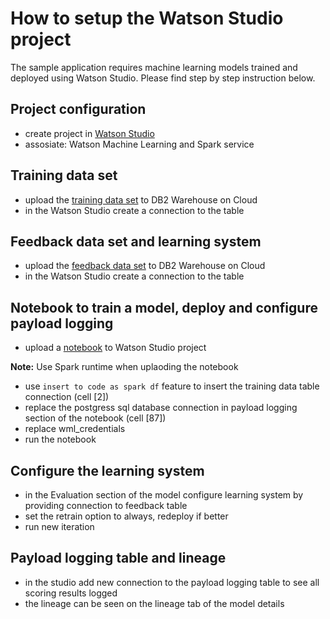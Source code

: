 # How to setup the Watson Studio project
The sample application requires machine learning models trained and deployed using Watson Studio. 
Please find step by step instruction below.

## Project configuration
- create project in [Watson Studio](dataplatform.cloud.ibm.com)
- assosiate: Watson Machine Learning and Spark service

## Training data set
- upload the [training data set](https://raw.githubusercontent.com/pmservice/wml-sample-models/master/spark/cars-4-you/data/car_rental_training_data.csv) to DB2 Warehouse on Cloud
- in the Watson Studio create a connection to the table 

## Feedback data set and learning system
- upload the [feedback data set](https://raw.githubusercontent.com/pmservice/wml-sample-models/master/spark/cars-4-you/data/car_rental_feedback_data.csv) to DB2 Warehouse on Cloud
- in the Watson Studio create a connection to the table 

## Notebook to train a model, deploy and configure payload logging
- upload a [notebook](https://dataplatform.ibm.com/analytics/notebooks/v2/5b767931-5a0e-4a03-b8bb-a34562813b0a/view?access_token=af146a6fe880b0fd8afa60affc21b3f2e7658726239e93f60e0d31a233457046) to Watson Studio project

**Note:** Use Spark runtime when uplaoding the notebook

- use `insert to code as spark df` feature to insert the training data table connection (cell [2])
- replace the postgress sql database connection in payload logging section of the notebook (cell [87])
- replace wml_credentials
- run the notebook 

## Configure the learning system
- in the Evaluation section of the model configure learning system by providing connection to feedback table
- set the retrain option to always, redeploy if better
- run new iteration

## Payload logging table and lineage
- in the studio add new connection to the payload logging table to see all scoring results logged
- the lineage can be seen on the lineage tab of the model details


